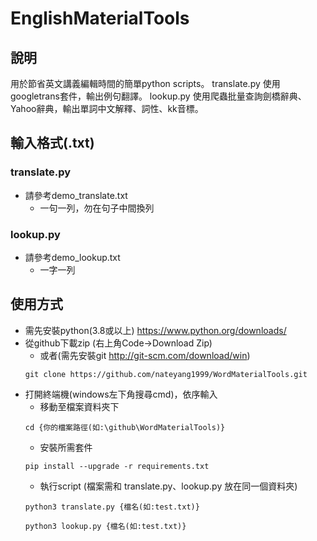# EnglishMaterialTools
## 說明
用於節省英文講義編輯時間的簡單python scripts。
translate.py 使用googletrans套件，輸出例句翻譯。
lookup.py 使用爬蟲批量查詢劍橋辭典、Yahoo辭典，輸出單詞中文解釋、詞性、kk音標。
## 輸入格式(.txt)
### translate.py
* 請參考demo_translate.txt
    * 一句一列，勿在句子中間換列
### lookup.py
* 請參考demo_lookup.txt
    * 一字一列
## 使用方式
* 需先安裝python(3.8或以上) https://www.python.org/downloads/
* 從github下載zip (右上角Code->Download Zip)
    * 或者(需先安裝git http://git-scm.com/download/win)  
    ```
    git clone https://github.com/nateyang1999/WordMaterialTools.git
    ```
* 打開終端機(windows左下角搜尋cmd)，依序輸入
    * 移動至檔案資料夾下
    ```
    cd {你的檔案路徑(如:\github\WordMaterialTools)}
    ```
    * 安裝所需套件
    ```
    pip install --upgrade -r requirements.txt
    ```
    * 執行script (檔案需和 translate.py、lookup.py 放在同一個資料夾)
    ```
    python3 translate.py {檔名(如:test.txt)}
    ```
    ```
    python3 lookup.py {檔名(如:test.txt)}
    ```
